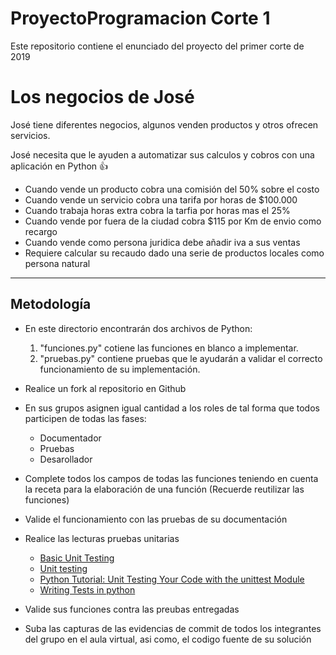 # ProyectoProgramacion Corte 1
Este repositorio contiene el enunciado del proyecto del primer corte de 2019

# Los negocios de José

José tiene diferentes negocios, algunos venden productos y otros ofrecen
servicios.

José necesita que le ayuden a automatizar sus calculos y cobros con una
aplicación en Python :+1:

- Cuando vende un producto cobra una comisión del 50% sobre el costo
- Cuando vende un servicio cobra una tarifa por horas de $100.000
- Cuando trabaja horas extra cobra la tarfia por horas mas el 25%
- Cuando vende por fuera de la ciudad cobra $115 por Km de envio como
recargo
- Cuando vende como persona juridica debe añadir iva a sus ventas
- Requiere calcular su recaudo dado una serie de productos locales como
persona natural

---

## Metodología

- En este directorio encontrarán dos archivos de Python:
    1. "funciones.py" cotiene las funciones en blanco a implementar.
    2. "pruebas.py" contiene pruebas que le ayudarán a validar el correcto
funcionamiento de su implementación.

- Realice un fork al repositorio en Github

- En sus grupos asignen igual cantidad a los roles de tal forma que
todos participen de todas las fases:
    - Documentador
    - Pruebas
    - Desarollador

- Complete todos los campos de todas las funciones teniendo en cuenta
la receta para la elaboración de una función (Recuerde reutilizar las
funciones)

- Valide el funcionamiento con las pruebas de su documentación

- Realice las lecturas pruebas unitarias

    - [Basic Unit Testing](https://android.jlelse.eu/basics-of-unit-testing-affdd2273310)
    - [Unit testing](https://hackernoon.com/my-honest-opinion-about-unit-testing-84eee5e893ad)
    - [Python Tutorial: Unit Testing Your Code with the unittest Module
](https://www.youtube.com/watch?v=6tNS--WetLI)
    - [Writing Tests in python](https://docs.python-guide.org/writing/tests/)

- Valide sus funciones contra las preubas entregadas

- Suba las capturas de las evidencias de commit de todos los integrantes del grupo
en el aula virtual, asi como, el codigo fuente de su solución
